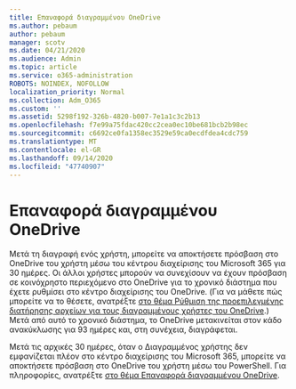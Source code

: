 ```yaml
---
title: Επαναφορά διαγραμμένου OneDrive
ms.author: pebaum
author: pebaum
manager: scotv
ms.date: 04/21/2020
ms.audience: Admin
ms.topic: article
ms.service: o365-administration
ROBOTS: NOINDEX, NOFOLLOW
localization_priority: Normal
ms.collection: Adm_O365
ms.custom: ''
ms.assetid: 5298f192-326b-4820-b007-7e1a1c3c2b13
ms.openlocfilehash: f7e99a75fdac420cc2cea0ec10be681bcb2b98ec
ms.sourcegitcommit: c6692ce0fa1358ec3529e59ca0ecdfdea4cdc759
ms.translationtype: MT
ms.contentlocale: el-GR
ms.lasthandoff: 09/14/2020
ms.locfileid: "47740907"
---
```

# <a name="restore-a-deleted-onedrive"></a>Επαναφορά διαγραμμένου OneDrive

Μετά τη διαγραφή ενός χρήστη, μπορείτε να αποκτήσετε πρόσβαση στο OneDrive του χρήστη μέσω του κέντρου διαχείρισης του Microsoft 365 για 30 ημέρες. Οι άλλοι χρήστες μπορούν να συνεχίσουν να έχουν πρόσβαση σε κοινόχρηστο περιεχόμενο στο OneDrive για το χρονικό διάστημα που έχετε ρυθμίσει στο κέντρο διαχείρισης του OneDrive. (Για να μάθετε πώς μπορείτε να το θέσετε, ανατρέξτε [στο θέμα Ρύθμιση της προεπιλεγμένης διατήρησης αρχείων για τους διαγραμμένους χρήστες του OneDrive](https://go.microsoft.com/fwlink/?linkid=874267).) Μετά από αυτό το χρονικό διάστημα, το OneDrive μετακινείται στον κάδο ανακύκλωσης για 93 ημέρες και, στη συνέχεια, διαγράφεται.
  
Μετά τις αρχικές 30 ημέρες, όταν ο Διαγραμμένος χρήστης δεν εμφανίζεται πλέον στο κέντρο διαχείρισης του Microsoft 365, μπορείτε να αποκτήσετε πρόσβαση στο OneDrive του χρήστη μέσω του PowerShell. Για πληροφορίες, ανατρέξτε [στο θέμα Επαναφορά διαγραμμένου OneDrive](https://go.microsoft.com/fwlink/?linkid=874269).
  

